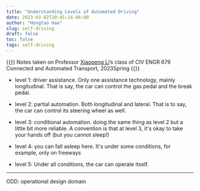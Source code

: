 ```yaml
---
title: "Understanding Levels of Automated Driving"
date: 2023-03-02T20:45:14-06:00
author: "Hongtao Hao"
slug: self-driving
draft: false
toc: false
tags: self-driving
---
```


{{<block class="note">}}
Notes taken on Professor [Xiaopeng Li](https://directory.engr.wisc.edu/cee/Faculty/Li_Xiaopeng/)’s class of CIV ENGR 679 Connected and Automated Transport, 2023Spring
{{<end>}}

- level 1: driver assistance. Only one assistance technology, mainly longitudinal. That is say, the car can control the gas pedal and the break pedal. 

- level 2: partial automation. Both longitudinal and lateral. That is to say, the car can control its steering wheel as well. 

- level 3: conditional automation. doing the same thing as level 2 but a little bit more reliable. A convention is that at level 3, it's okay to take your hands off (but you cannot sleep!)

- level 4: you can fall asleep here. It's under some conditions, for example, only on freeways

- level 5: Under all conditions, the car can operate itself. 

---
ODD: operational design domain